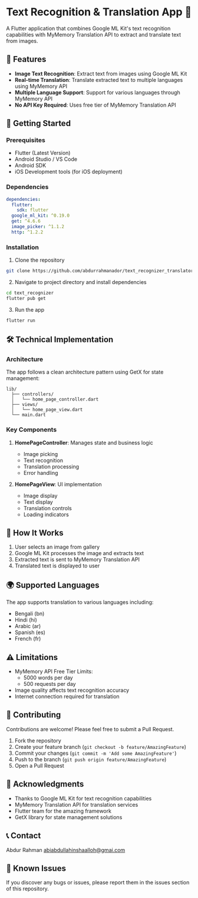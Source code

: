 # Text Recognition & Translation App 📱

A Flutter application that combines Google ML Kit's text recognition capabilities with MyMemory Translation API to extract and translate text from images.

## 🌟 Features

- **Image Text Recognition**: Extract text from images using Google ML Kit
- **Real-time Translation**: Translate extracted text to multiple languages using MyMemory API
- **Multiple Language Support**: Support for various languages through MyMemory API
- **No API Key Required**: Uses free tier of MyMemory Translation API


## 🚀 Getting Started

### Prerequisites

- Flutter (Latest Version)
- Android Studio / VS Code
- Android SDK
- iOS Development tools (for iOS deployment)

### Dependencies

```yaml
dependencies:
  flutter:
    sdk: flutter
  google_ml_kit: ^0.19.0
  get: ^4.6.6
  image_picker: ^1.1.2
  http: ^1.2.2
```

### Installation

1. Clone the repository
```bash
git clone https://github.com/abdurrahmanador/text_recognizer_translator_app
```

2. Navigate to project directory and install dependencies
```bash
cd text_recognizer
flutter pub get
```

3. Run the app
```bash
flutter run
```

## 🛠️ Technical Implementation

### Architecture

The app follows a clean architecture pattern using GetX for state management:

```
lib/
  ├── controllers/
  │   └── home_page_controller.dart
  ├── views/
  │   └── home_page_view.dart
  └── main.dart
```

### Key Components

1. **HomePageController**: Manages state and business logic
   - Image picking
   - Text recognition
   - Translation processing
   - Error handling

2. **HomePageView**: UI implementation
   - Image display
   - Text display
   - Translation controls
   - Loading indicators

## 🔄 How It Works

1. User selects an image from gallery
2. Google ML Kit processes the image and extracts text
3. Extracted text is sent to MyMemory Translation API
4. Translated text is displayed to user

## 🌍 Supported Languages

The app supports translation to various languages including:
- Bengali (bn)
- Hindi (hi)
- Arabic (ar)
- Spanish (es)
- French (fr)


## ⚠️ Limitations

- MyMemory API Free Tier Limits:
  - 5000 words per day
  - 500 requests per day
- Image quality affects text recognition accuracy
- Internet connection required for translation

## 🤝 Contributing

Contributions are welcome! Please feel free to submit a Pull Request.

1. Fork the repository
2. Create your feature branch (`git checkout -b feature/AmazingFeature`)
3. Commit your changes (`git commit -m 'Add some AmazingFeature'`)
4. Push to the branch (`git push origin feature/AmazingFeature`)
5. Open a Pull Request



## 🙏 Acknowledgments

- Thanks to Google ML Kit for text recognition capabilities
- MyMemory Translation API for translation services
- Flutter team for the amazing framework
- GetX library for state management solutions

## 📞 Contact

Abdur Rahman
abiabdullahinshaalloh@gmai.com

## 🐛 Known Issues

If you discover any bugs or issues, please report them in the issues section of this repository.
